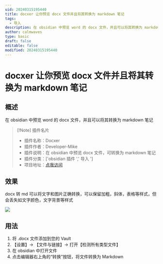 ```yaml
---
uid: 20240315195440
title: docxer 让你预览 docx 文件并且将其转换为 markdown 笔记
tags:
  - 导入
description: 在 obsidian 中预览 word 的 docx 文件，并且可以将其转换为 markdown 笔记
author: calmwaves
type: basic
draft: false
editable: false
modified: 20240315195440
---
```


# docxer 让你预览 docx 文件并且将其转换为 markdown 笔记

## 概述

在 obsidian 中预览 word 的 docx 文件，并且可以将其转换为 markdown 笔记

> [!Note] 插件名片
> - 插件名称：Docxer
> - 插件作者：Developer-Mike
> - 插件说明：在 obsidian 中预览 docx 文件，可转换为 markdown 笔记
> - 插件分类：['obsidian 插件 ',' 导入 ']
> - 项目地址：[点我访问](https://github.com/Developer-Mike/obsidian-docxer)

## 效果

docx 转 md 可以将文字和图片正确转换，可以保留加粗，斜体，表格等样式，但会丢失如文字颜色，文字背景等样式

![](https://cdn.pkmer.cn/images/20240315200603.png!pkmer)

## 用法

1. 将 .docx 文件添加到您的 Vault
2. 【设置】→ 【文件与链接】→ 打开【检测所有类型文件】
3. 在 obsidian 中打开文件
4. 点击编辑器右上角的“转换”按钮，将文件转换为 Markdown